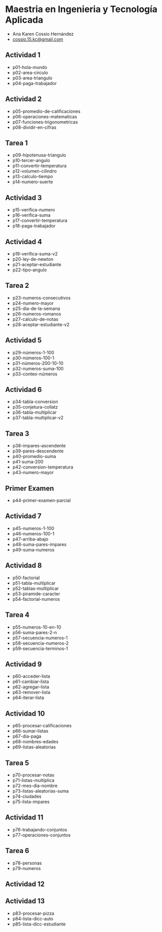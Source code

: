 # Maestria en Ingenieria y Tecnología Aplicada
- Ana Karen Cossio Hernández
- cossio.15.kc@gmail.com
## Actividad 1
- p01-hola-mundo
- p02-area-circulo
- p03-area-triangulo
- p04-paga-trabajador
## Actividad 2
- p05-promedio-de-calificaciones
- p06-operaciones-matematicas
- p07-funciones-trigonometricas
- p08-dividir-en-cifras
## Tarea 1
- p09-hipotenusa-triangulo
- p10-tercer-angulo
- p11-convertir-temperatura
- p12-volumen-cilindro
- p13-calculo-tiempo
- p14-numero-suerte
## Actividad 3
- p15-verifica-numero
- p16-verifica-suma
- p17-convertir-temperatura
- p18-paga-trabajador
## Actividad 4
- p19-verifica-suma-v2
- p20-ley-de-newton
- p21-aceptar-estudiante
- p22-tipo-angulo
## Tarea 2 
- p23-numeros-consecutivos
- p24-numero-mayor
- p25-dia-de-la-semana
- p26-numeros-romanos
- p27-calculo-de-notas
- p28-aceptar-estudiante-v2
## Actividad 5
- p29-números-1-100
- p30-números-100-1
- p31-números-200-10-10
- p32-numeros-suma-100
- p33-conteo-números
## Actividad 6
- p34-tabla-conversion
- p35-conjetura-collatz
- p36-tabla-multiplicar
- p37-tabla-multiplicar-v2
## Tarea 3
- p38-impares-ascendente
- p39-pares-descendente
- p40-promedio-suma
- p41-suma-200
- p42-conversion-temperatura
- p43-numero-mayor
 ## Primer Examen
- p44-primer-examen-parcial 
 ## Actividad 7
- p45-numeros-1-100
- p46-numeros-100-1
- p47-arriba-abajo
- p48-suma-pares-impares
- p49-suma-numeros
## Actividad 8
- p50-factorial
- p51-tabla-multiplicar
- p52-tablas-multiplicar
- p53-piramide-caracter
- p54-factorial-numeros
## Tarea 4
- p55-numeros-10-en-10
- p56-suma-pares-2-n
- p57-secuencia-numeros-1
- p58-secuencia-numeros-2
- p59-secuencia-terminos-1
## Actividad 9
- p60-acceder-lista
- p61-cambiar-lista
- p62-agregar-lista
- p63-remover-lista
- p64-iterar-lista
## Actividad 10
- p65-procesar-calificaciones
- p66-sumar-listas
- p67-dia-paga
- p68-nombres-edades
- p69-listas-aleatorias
## Tarea 5
- p70-procesar-notas
- p71-listas-multiplica
- p72-mes-dia-nombre
- p73-listas-aleatorias-suma
- p74-ciudades
- p75-lista-impares
## Actividad 11
- p76-trabajando-conjuntos
- p77-operaciones-conjuntos
## Tarea 6
- p78-personas
- p79-numeros
## Actividad 12

## Actividad 13 
- p83-procesar-pizza
- p84-lista-dicc-auto
- p85-lista-dicc-estudiante



